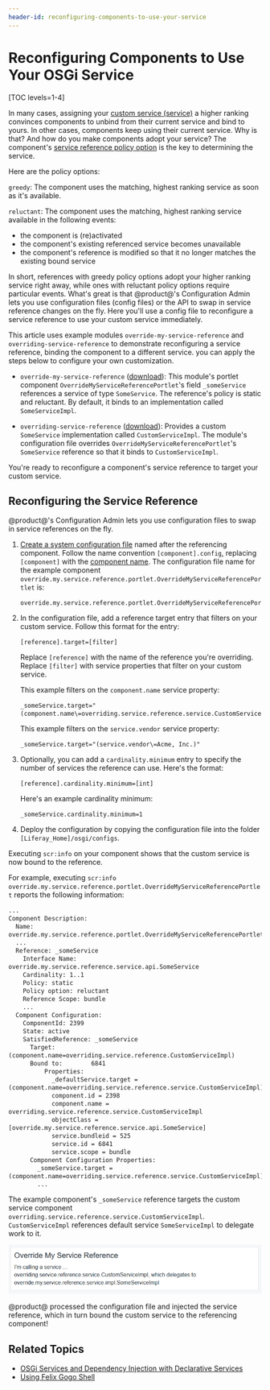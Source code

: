 ```yaml
---
header-id: reconfiguring-components-to-use-your-service
---
```


# Reconfiguring Components to Use Your OSGi Service

[TOC levels=1-4]

In many cases, assigning your [custom service (service)](/docs/7-2/customization/-/knowledge_base/c/creating-a-custom-osgi-service) 
a higher ranking convinces components to unbind from their current service and 
bind to yours. In other cases, components keep using their current service. Why 
is that? And how do you make components adopt your service? 
The component's [service reference policy option](/docs/7-2/customization/-/knowledge_base/c/examining-an-osgi-service-to-override#step-3-gather-reference-configuration-details-if-reconfiguration-is-needed) 
is the key to determining the service. 

Here are the policy options:

`greedy`: The component uses the matching, highest ranking service as soon as 
it's available. 

`reluctant`: The component uses the matching, highest ranking service available 
in the following events:

-   the component is (re)activated
-   the component's existing referenced service becomes unavailable
-   the component's reference is modified so that it no longer matches the 
    existing bound service 

In short, references with greedy policy options adopt your higher ranking 
service right away, while ones with reluctant policy options require particular 
events. What's great is that  @product@'s Configuration Admin lets you use 
configuration files (config files) or the API to swap in service reference 
changes on the fly. Here you'll use a config file to reconfigure a service 
reference to use your custom service immediately. 

This article uses example modules `override-my-service-reference` and 
`overriding-service-reference` to demonstrate reconfiguring a service reference, 
binding the component to a different service. you can apply the steps below to 
configure your own customization.
<!--TODO: Uncomment once zips are ported to the new site.
You can download the modules and 
build them using Gradle (bundled with each module) or you can apply the steps 
below to configure your own customization. Executing `gradlew jar` in each 
example module root generates the module JAR to the `build/libs` folder. 
-->

-   `override-my-service-reference` 
    ([download](https://portal.liferay.dev/documents/113763090/114000186/override-my-service-reference.zip)):
    This module's portlet component `OverrideMyServiceReferencePortlet`'s field 
    `_someService` references a service of type `SomeService`. The reference's 
    policy is static and reluctant. By default, it binds to an implementation 
    called `SomeServiceImpl`. 

-   `overriding-service-reference`
    ([download](https://portal.liferay.dev/documents/113763090/114000186/overriding-service-reference.zip)):
    Provides a custom `SomeService` implementation called `CustomServiceImpl`. 
    The module's configuration file overrides 
    `OverrideMyServiceReferencePortlet`'s `SomeService` reference so that it 
    binds to `CustomServiceImpl`. 

You're ready to reconfigure a component's service reference to target your 
custom service.

## Reconfiguring the Service Reference

@product@'s Configuration Admin lets you use configuration files to swap in 
service references on the fly. 

1.  [Create a system configuration file](/docs/7-2/user/-/knowledge_base/u/understanding-system-configuration-files) 
    named after the referencing component. Follow the name convention 
    `[component].config`, replacing `[component]` with the [component name](/docs/7-2/customization/-/knowledge_base/c/examining-an-osgi-service-to-override#step-3-gather-reference-configuration-details-if-reconfiguration-is-needed). 
    The configuration file name for the example component `override.my.service.reference.portlet.OverrideMyServiceReferencePortlet` 
    is: 

        override.my.service.reference.portlet.OverrideMyServiceReferencePortlet.config

2.  In the configuration file, add a reference target entry that filters on your
    custom service. Follow this format for the entry:

    ```properties
    [reference].target=[filter]
    ```

    Replace `[reference]` with the name of the reference you're overriding. 
    Replace `[filter]` with service properties that filter on your custom 
    service. 

    This example filters on the `component.name` service property:

    ```properties
    _someService.target="(component.name\=overriding.service.reference.service.CustomServiceImpl)" 
    ```
    
    This example filters on the `service.vendor` service property:

    ```properties
    _someService.target="(service.vendor\=Acme, Inc.)"
    ```

3.  Optionally, you can add a `cardinality.minimum` entry to specify the number 
    of services the reference can use. Here's the format:

    ```properties
    [reference].cardinality.minimum=[int]
    ```

    Here's an example cardinality minimum:

    ```properties
    _someService.cardinality.minimum=1
    ```

4.  Deploy the configuration by copying the configuration file into the folder
    `[Liferay_Home]/osgi/configs`. 

Executing `scr:info` on your component shows that the custom service is now 
bound to the reference. 

For example, executing 
`scr:info override.my.service.reference.portlet.OverrideMyServiceReferencePortlet` 
reports the following information:

    ...
    Component Description:
      Name: override.my.service.reference.portlet.OverrideMyServiceReferencePortlet
      ...
      Reference: _someService
        Interface Name: override.my.service.reference.service.api.SomeService
        Cardinality: 1..1
        Policy: static
        Policy option: reluctant
        Reference Scope: bundle
        ...
      Component Configuration:
        ComponentId: 2399
        State: active
        SatisfiedReference: _someService
          Target: (component.name=overriding.service.reference.CustomServiceImpl)
          Bound to:        6841
              Properties:
                _defaultService.target = (component.name=overriding.service.reference.service.CustomServiceImpl)
                component.id = 2398
                component.name = overriding.service.reference.service.CustomServiceImpl
                objectClass = [override.my.service.reference.service.api.SomeService]
                service.bundleid = 525
                service.id = 6841
                service.scope = bundle
          Component Configuration Properties:
            _someService.target = (component.name=overriding.service.reference.service.CustomServiceImpl)
            ...

The example component's `_someService` reference targets the custom service 
component `overriding.service.reference.service.CustomServiceImpl`. 
`CustomServiceImpl` references default service `SomeServiceImpl` to delegate 
work to it. 

![Figure 1: Because the example component's service reference is overridden by the configuration file deployment, the portlet indicates it's calling the custom service.](../../images/overriding-service-refs-result.png)

@product@ processed the configuration file and injected the service reference, 
which in turn bound the custom service to the referencing component! 

## Related Topics

- [OSGi Services and Dependency Injection with Declarative Services](/docs/7-2/frameworks/-/knowledge_base/f/declarative-services)
- [Using Felix Gogo Shell](/docs/7-2/customization/-/knowledge_base/c/using-the-felix-gogo-shell)

